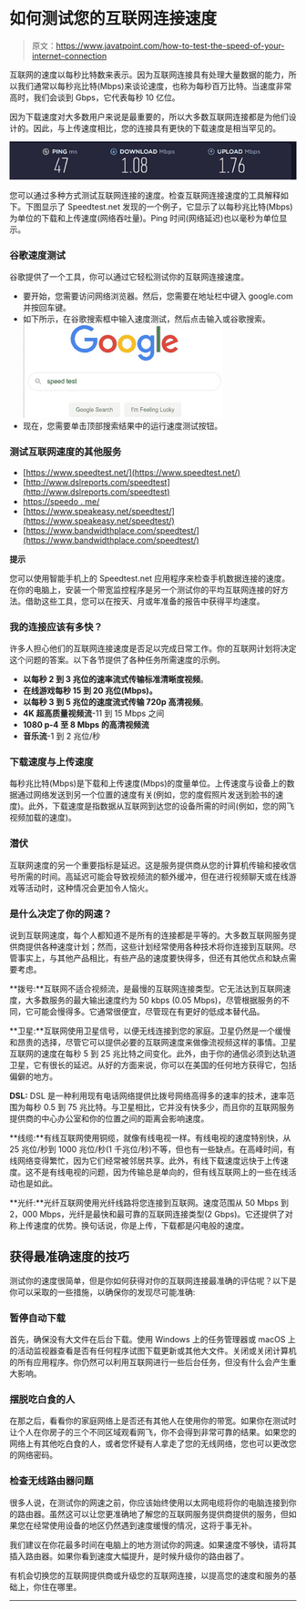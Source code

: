 # 如何测试您的互联网连接速度

> 原文：<https://www.javatpoint.com/how-to-test-the-speed-of-your-internet-connection>

互联网的速度以每秒比特数来表示。因为互联网连接具有处理大量数据的能力，所以我们通常以每秒兆比特(Mbps)来谈论速度，也称为每秒百万比特。当速度非常高时，我们会谈到 Gbps，它代表每秒 10 亿位。

因为下载速度对大多数用户来说是最重要的，所以大多数互联网连接都是为他们设计的。因此，与上传速度相比，您的连接具有更快的下载速度是相当罕见的。

![How to Test the Speed of Your Internet Connection](img/b7399942d34810151863686010e53285.png)

您可以通过多种方式测试互联网连接的速度。检查互联网连接速度的工具解释如下。下图显示了 Speedtest.net 发现的一个例子，它显示了以每秒兆比特(Mbps)为单位的下载和上传速度(网络吞吐量)。Ping 时间(网络延迟)也以毫秒为单位显示。

### 谷歌速度测试

谷歌提供了一个工具，你可以通过它轻松测试你的互联网连接速度。

*   要开始，您需要访问网络浏览器。然后，您需要在地址栏中键入 google.com 并按回车键。
*   如下所示，在谷歌搜索框中输入速度测试，然后点击输入或谷歌搜索。
    ![How to Test the Speed of Your Internet Connection](img/de37f15ff9350b5cb0e91d4dd3f057b7.png)
*   现在，您需要单击顶部搜索结果中的运行速度测试按钮。

### 测试互联网速度的其他服务

*   [https://www.speedtest.net/](https://www.speedtest.net/)
*   [http://www.dslreports.com/speedtest](http://www.dslreports.com/speedtest)
*   [https://speedo . me/](https://speedof.me/)
*   [https://www.speakeasy.net/speedtest/](https://www.speakeasy.net/speedtest/)
*   [https://www.bandwidthplace.com/speedtest/](https://www.bandwidthplace.com/speedtest/)

**提示**

您可以使用智能手机上的 Speedtest.net 应用程序来检查手机数据连接的速度。在你的电脑上，安装一个带宽监控程序是另一个测试你的平均互联网连接的好方法。借助这些工具，您可以在按天、月或年准备的报告中获得平均速度。

### 我的连接应该有多快？

许多人担心他们的互联网连接速度是否足以完成日常工作。你的互联网计划将决定这个问题的答案。以下各节提供了各种任务所需速度的示例。

*   **以每秒 2 到 3 兆位的速率流式传输标准清晰度视频**。
*   **在线游戏每秒 15 到 20 兆位(Mbps)。**
*   **以每秒 3 到 5 兆位的速度流式传输 720p 高清视频**。
*   **4K 超高质量视频流**-11 到 15 Mbps 之间
*   **1080 p-4 至 8 Mbps 的高清视频流**
*   **音乐流**-1 到 2 兆位/秒

### 下载速度与上传速度

每秒兆比特(Mbps)是下载和上传速度(Mbps)的度量单位。上传速度与设备上的数据通过网络发送到另一个位置的速度有关(例如，您的度假照片发送到脸书的速度)。此外，下载速度是指数据从互联网到达您的设备所需的时间(例如，您的网飞视频加载的速度)。

### 潜伏

互联网速度的另一个重要指标是延迟。这是服务提供商从您的计算机传输和接收信号所需的时间。高延迟可能会导致视频流的额外缓冲，但在进行视频聊天或在线游戏等活动时，这种情况会更加令人恼火。

### 是什么决定了你的网速？

说到互联网速度，每个人都知道不是所有的连接都是平等的。大多数互联网服务提供商提供各种速度计划；然而，这些计划经常使用各种技术将你连接到互联网。尽管事实上，与其他产品相比，有些产品的速度要快得多，但还有其他优点和缺点需要考虑。

**拨号:**互联网不适合视频流，是最慢的互联网连接类型。它无法达到互联网速度，大多数服务的最大输出速度约为 50 kbps (0.05 Mbps)，尽管根据服务的不同，它可能会慢得多。它通常很便宜，尽管现在有更好的低成本替代品。

**卫星:**互联网使用卫星信号，以便无线连接到您的家庭。卫星仍然是一个缓慢和昂贵的选择，尽管它可以提供必要的互联网速度来做像流视频这样的事情。卫星互联网的速度在每秒 5 到 25 兆比特之间变化。此外，由于你的通信必须到达轨道卫星，它有很长的延迟。从好的方面来说，你可以在美国的任何地方获得它，包括偏僻的地方。

**DSL:** DSL 是一种利用现有电话网络提供比拨号网络高得多的速率的技术，速率范围为每秒 0.5 到 75 兆比特。与卫星相比，它并没有快多少，而且你的互联网服务提供商的中心办公室和你的位置之间的距离会影响速度。

**线缆:**有线互联网使用铜缆，就像有线电视一样。有线电视的速度特别快，从 25 兆位/秒到 1000 兆位/秒(1 千兆位/秒)不等，但也有一些缺点。在高峰时间，有线网络变得繁忙，因为它们经常被邻居共享。此外，有线下载速度远快于上传速度。这不是有线电视的问题，因为传输总是单向的，但有线互联网上的一些在线活动也是如此。

**光纤:**光纤互联网使用光纤线路将您连接到互联网。速度范围从 50 Mbps 到 2，000 Mbps，光纤是最快和最可靠的互联网连接类型(2 Gbps)。它还提供了对称上传速度的优势。换句话说，你是上传，下载都是闪电般的速度。

## 获得最准确速度的技巧

测试你的速度很简单，但是你如何获得对你的互联网连接最准确的评估呢？以下是你可以采取的一些措施，以确保你的发现尽可能准确:

### 暂停自动下载

首先，确保没有大文件在后台下载。使用 Windows 上的任务管理器或 macOS 上的活动监视器查看是否有任何程序试图下载更新或其他大文件。关闭或关闭计算机的所有应用程序。你仍然可以利用互联网进行一些后台任务，但没有什么会产生重大影响。

### 摆脱吃白食的人

在那之后，看看你的家庭网络上是否还有其他人在使用你的带宽。如果你在测试时让个人在你房子的三个不同区域观看网飞，你不会得到非常可靠的结果。如果您的网络上有其他吃白食的人，或者您怀疑有人拿走了您的无线网络，您也可以更改您的网络密码。

### 检查无线路由器问题

很多人说，在测试你的网速之前，你应该始终使用以太网电缆将你的电脑连接到你的路由器。虽然这可以让您更准确地了解您的互联网服务提供商提供的服务，但如果您在经常使用设备的地区仍然遇到速度缓慢的情况，这将于事无补。

我们建议在你花最多时间在电脑上的地方测试你的网速。如果速度不够快，请将其插入路由器。如果你看到速度大幅提升，是时候升级你的路由器了。

有机会切换您的互联网提供商或升级您的互联网连接，以提高您的速度和服务的基础上，你住在哪里。

* * *